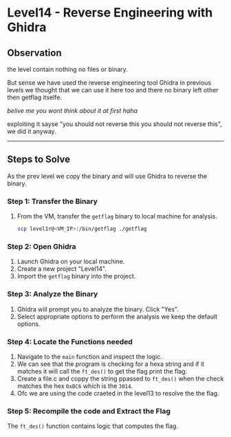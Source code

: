 
# Level14 - Reverse Engineering with Ghidra

## Observation

the level contain nothing no files or binary.

But sense we have used the reverse engineering tool Ghidra in previous levels we thought that we can use it here too and there no binary left other then getflag itselfe.

*belive me you wont think about it at first haha*

exploiting it sayse "you should not reverse this you should not reverse this", we did it anyway.

---

## Steps to Solve
As the prev level we copy the binary and will use Ghidra to reverse the binary.

### Step 1: Transfer the Binary
1. From the VM, transfer the `getflag` binary to local machine for analysis.
   ```bash
   scp level1r@<VM_IP>:/bin/getflag ./getflag
   ```

### Step 2: Open Ghidra

1. Launch Ghidra on your local machine.
2. Create a new project "Level14".
3. Import the `getflag` binary into the project.

### Step 3: Analyze the Binary
1. Ghidra will prompt you to analyze the binary. Click "Yes".
2. Select appropriate options to perform the analysis we keep the default options.

### Step 4: Locate the Functions needed
1. Navigate to the `main` function and inspect the logic.
3. We can see that the program is checking for a hexa string and if it matches it will call the `ft_des()`  to get the flag print the flag.
2. Create a file.c and coppy the string ppassed to `ft_des()` when the check matches the hex `0xBC6` which is the `3014`.
3. Ofc we are using the code craeted in the level13 to resolve the the flag.

### Step 5: Recompile the code and Extract the Flag

The `ft_des()` function contains logic that computes the flag.
